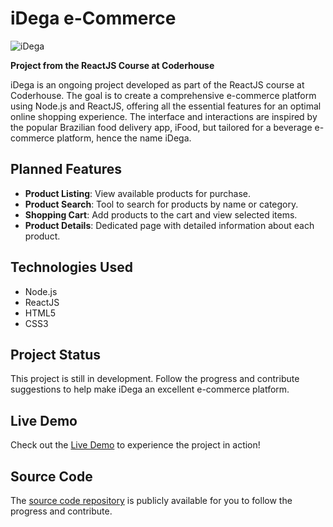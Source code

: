 # iDega e-Commerce

![iDega](https://idega.vercel.app/static/media/logo.1050fb344bb36bbedec62ae9517cb145.svg)

**Project from the ReactJS Course at Coderhouse**

iDega is an ongoing project developed as part of the ReactJS course at Coderhouse. The goal is to create a comprehensive e-commerce platform using Node.js and ReactJS, offering all the essential features for an optimal online shopping experience. The interface and interactions are inspired by the popular Brazilian food delivery app, iFood, but tailored for a beverage e-commerce platform, hence the name iDega.

## Planned Features

- **Product Listing**: View available products for purchase.
- **Product Search**: Tool to search for products by name or category.
- **Shopping Cart**: Add products to the cart and view selected items.
- **Product Details**: Dedicated page with detailed information about each product.

## Technologies Used

- Node.js
- ReactJS
- HTML5
- CSS3

## Project Status

This project is still in development. Follow the progress and contribute suggestions to help make iDega an excellent e-commerce platform.

## Live Demo

Check out the [Live Demo](https://idega.vercel.app/) to experience the project in action!

## Source Code

The [source code repository](https://github.com/wilbelison/idega) is publicly available for you to follow the progress and contribute.
